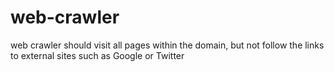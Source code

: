 # web-crawler
web crawler should visit all pages within the domain, but not follow the links to external sites such as Google or Twitter
